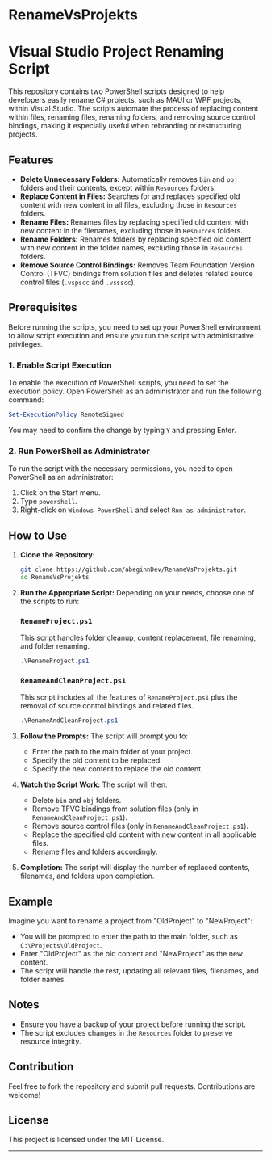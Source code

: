# RenameVsProjekts

# Visual Studio Project Renaming Script

This repository contains two PowerShell scripts designed to help developers easily rename C# projects, such as MAUI or WPF projects, within Visual Studio. The scripts automate the process of replacing content within files, renaming files, renaming folders, and removing source control bindings, making it especially useful when rebranding or restructuring projects.

## Features

- **Delete Unnecessary Folders:** Automatically removes `bin` and `obj` folders and their contents, except within `Resources` folders.
- **Replace Content in Files:** Searches for and replaces specified old content with new content in all files, excluding those in `Resources` folders.
- **Rename Files:** Renames files by replacing specified old content with new content in the filenames, excluding those in `Resources` folders.
- **Rename Folders:** Renames folders by replacing specified old content with new content in the folder names, excluding those in `Resources` folders.
- **Remove Source Control Bindings:** Removes Team Foundation Version Control (TFVC) bindings from solution files and deletes related source control files (`.vspscc` and `.vssscc`).

## Prerequisites

Before running the scripts, you need to set up your PowerShell environment to allow script execution and ensure you run the script with administrative privileges.

### 1. Enable Script Execution

To enable the execution of PowerShell scripts, you need to set the execution policy. Open PowerShell as an administrator and run the following command:

```powershell
Set-ExecutionPolicy RemoteSigned
```

You may need to confirm the change by typing `Y` and pressing Enter.

### 2. Run PowerShell as Administrator

To run the script with the necessary permissions, you need to open PowerShell as an administrator:

1. Click on the Start menu.
2. Type `powershell`.
3. Right-click on `Windows PowerShell` and select `Run as administrator`.

## How to Use

1. **Clone the Repository:**
   ```sh
   git clone https://github.com/abeginnDev/RenameVsProjekts.git
   cd RenameVsProjekts
   ```

2. **Run the Appropriate Script:**
   Depending on your needs, choose one of the scripts to run:

   ### `RenameProject.ps1`
   This script handles folder cleanup, content replacement, file renaming, and folder renaming.

   ```powershell
   .\RenameProject.ps1
   ```

   ### `RenameAndCleanProject.ps1`
   This script includes all the features of `RenameProject.ps1` plus the removal of source control bindings and related files.

   ```powershell
   .\RenameAndCleanProject.ps1
   ```

3. **Follow the Prompts:**
   The script will prompt you to:
   - Enter the path to the main folder of your project.
   - Specify the old content to be replaced.
   - Specify the new content to replace the old content.

4. **Watch the Script Work:**
   The script will then:
   - Delete `bin` and `obj` folders.
   - Remove TFVC bindings from solution files (only in `RenameAndCleanProject.ps1`).
   - Remove source control files (only in `RenameAndCleanProject.ps1`).
   - Replace the specified old content with new content in all applicable files.
   - Rename files and folders accordingly.

5. **Completion:**
   The script will display the number of replaced contents, filenames, and folders upon completion.

## Example

Imagine you want to rename a project from "OldProject" to "NewProject":

- You will be prompted to enter the path to the main folder, such as `C:\Projects\OldProject`.
- Enter "OldProject" as the old content and "NewProject" as the new content.
- The script will handle the rest, updating all relevant files, filenames, and folder names.

## Notes

- Ensure you have a backup of your project before running the script.
- The script excludes changes in the `Resources` folder to preserve resource integrity.

## Contribution

Feel free to fork the repository and submit pull requests. Contributions are welcome!

## License

This project is licensed under the MIT License.

---
